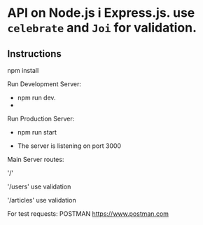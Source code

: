 #  API on Node.js і Express.js. use `celebrate` and `Joi` for validation.

## Instructions

npm install

Run Development Server: 
- npm run dev.
- 
Run Production Server:

- npm run start

- The server is listening on port 3000

Main Server routes:

'/' 

'/users' use validation 

'/articles' use validation 

For test requests: POSTMAN https://www.postman.com


